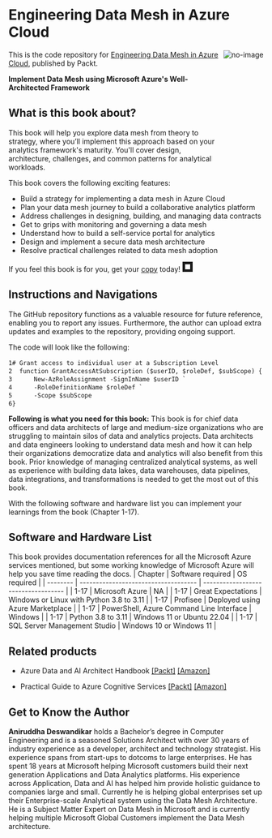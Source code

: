 # Engineering Data Mesh in Azure Cloud

<a href="https://www.packtpub.com/product/engineering-data-mesh-in-azure-cloud/9781805120780"><img src="https://content.packt.com/B21084/cover_image_small.jpg" alt="no-image" height="256px" align="right"></a>

This is the code repository for [Engineering Data Mesh in Azure Cloud](https://www.packtpub.com/product/engineering-data-mesh-in-azure-cloud/9781805120780), published by Packt.

**Implement Data Mesh using Microsoft Azure's Well-Architected Framework**

## What is this book about?
This book will help you explore data mesh from theory to strategy, where you’ll implement this approach based on your analytics framework's maturity. You'll cover design, architecture, challenges, and common patterns for analytical workloads.

This book covers the following exciting features:
* Build a strategy for implementing a data mesh in Azure Cloud
* Plan your data mesh journey to build a collaborative analytics platform
* Address challenges in designing, building, and managing data contracts
* Get to grips with monitoring and governing a data mesh
* Understand how to build a self-service portal for analytics
* Design and implement a secure data mesh architecture
* Resolve practical challenges related to data mesh adoption

If you feel this book is for you, get your [copy](https://www.amazon.com/Engineering-Data-Mesh-Azure-Cloud-ebook/dp/B0CW18M6WC/ref=sr_1_1?dib=eyJ2IjoiMSJ9.UK0XzF1gjloZtqkk7IuAxnC16YkPKto2GrTcbX8Vm0JG38M9rRnSjurZ5jOrpuzPX0KkzmIAcw9gMW0C2G-Rvq8lDXbwDywjbcaQGj0ZSIDDTmqu6kjuguqJ7giid9ye.7gl8SkWfyv0U-GImv4m8vRJa0MNvxUtCWn8YaR4PPAg&dib_tag=se&keywords=Engineering+Data+Mesh+in+Azure+Cloud&qid=1710316579&sr=8-1) today!
<a href="https://www.packtpub.com/?utm_source=github&utm_medium=banner&utm_campaign=GitHubBanner"><img src="https://raw.githubusercontent.com/PacktPublishing/GitHub/master/GitHub.png" 
alt="https://www.packtpub.com/" border="5" /></a>
## Instructions and Navigations
The GitHub repository functions as a valuable resource for future reference, enabling you to report any issues. Furthermore, the author can upload extra updates and examples to the repository, providing ongoing support.

The code will look like the following:
```
1# Grant access to individual user at a Subscription Level
2  function GrantAccessAtSubscription ($userID, $roleDef, $subScope) {
3      New-AzRoleAssignment -SignInName $userID `
4      -RoleDefinitionName $roleDef `
5      -Scope $subScope
6}
```

**Following is what you need for this book:**
This book is for chief data officers and data architects of large and medium-size organizations who are struggling to maintain silos of data and analytics projects. Data architects and data engineers looking to understand data mesh and how it can help their organizations democratize data and analytics will also benefit from this book. Prior knowledge of managing centralized analytical systems, as well as experience with building data lakes, data warehouses, data pipelines, data integrations, and transformations is needed to get the most out of this book.

With the following software and hardware list you can implement your learnings from the book (Chapter 1-17).
## Software and Hardware List
This book provides documentation references for all the Microsoft Azure services mentioned, but some working knowledge of Microsoft Azure will help you save time reading the docs.
| Chapter | Software required | OS required |
| -------- | ------------------------------------ | ----------------------------------- |
| 1-17 | Microsoft Azure | NA |
| 1-17 | Great Expectations | Windows or Linux with Python 3.8 to 3.11 |
| 1-17 | Profisee | Deployed using Azure Marketplace |
| 1-17 | PowerShell, Azure Command Line Interface | Windows |
| 1-17 | Python 3.8 to 3.11 | Windows 11 or Ubuntu 22.04 |
| 1-17 | SQL Server Management Studio | Windows 10 or Windows 11 |


## Related products
* Azure Data and AI Architect Handbook [[Packt]](https://www.packtpub.com/product/azure-data-and-ai-architect-handbook/9781803234861) [[Amazon]](https://www.amazon.com/Azure-Data-Architect-Handbook-structured/dp/1803234865/ref=sr_1_1?crid=1BBXSR9SL2FYM&dib=eyJ2IjoiMSJ9.7D9z9wT_CGBxXQYncSz8YCIEtFpQ7LOZUy8xz789dtQpb9PzbLl5xrRm2OTwoQan.kmyMa9PMFyRFjuuhkSgoy18kMU0Rf9dE2_RgAlm7ltQ&dib_tag=se&keywords=Azure+Data+and+AI+Architect+Handbook&qid=1710592378&sprefix=azure+data+and+ai+architect+handbook%2Caps%2C718&sr=8-1)

* Practical Guide to Azure Cognitive Services [[Packt]](https://www.packtpub.com/product/practical-guide-to-azure-cognitive-services/9781801812917) [[Amazon]](https://www.amazon.com/Microsoft-Azure-Cognitive-Services-Accelerate/dp/1801812918/ref=sr_1_1?crid=1F213Z18K2TMS&dib=eyJ2IjoiMSJ9.fIy3uYGPDbwcwl-N32U5M14aEkuJbFL5BuV3LIaSLk3QUOyZcXkbckxF2eu649cVIaZlUGbKXV9MpjrwF2_9Y_qW_nJ3SG99vgYueNEUz1I.Nv5TIVHcVv3XWIZw8rRQdbI67lVzh7htbu5zRq_5yYE&dib_tag=se&keywords=Practical+Guide+to+Azure+Cognitive+Services&qid=1710592511&sprefix=practical+guide+to+azure+cognitive+services%2Caps%2C602&sr=8-1)

## Get to Know the Author
**Aniruddha Deswandikar**
holds a Bachelor&rsquo;s degree in Computer Engineering and is a seasoned Solutions Architect with over 30 years of industry experience as a developer, architect and technology strategist. His experience spans from start-ups to dotcoms to large enterprises. He has spent 18 years at Microsoft helping Microsoft customers build their next generation Applications and Data Analytics platforms. His experience across Application, Data and AI has helped him provide holistic guidance to companies large and small. Currently he is helping global enterprises set up their Enterprise-scale Analytical system using the Data Mesh Architecture. He is a Subject Matter Expert on Data Mesh in Microsoft and is currently helping multiple Microsoft Global Customers implement the Data Mesh architecture.

